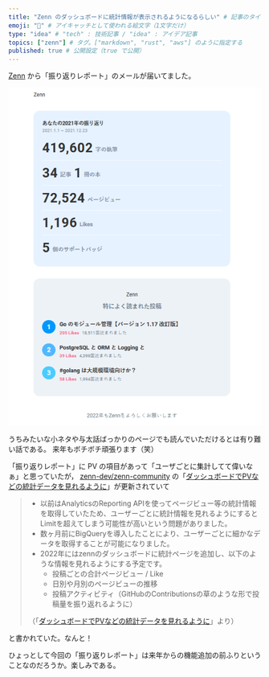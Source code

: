 ```yaml
---
title: "Zenn のダッシュボードに統計情報が表示されるようになるらしい" # 記事のタイトル
emoji: "💮" # アイキャッチとして使われる絵文字（1文字だけ）
type: "idea" # "tech" : 技術記事 / "idea" : アイデア記事
topics: ["zenn"] # タグ。["markdown", "rust", "aws"] のように指定する
published: true # 公開設定（true で公開）
---
```


[Zenn] から「振り返りレポート」のメールが届いてました。

![](/images/zenn-analytics/zenn-report.png)

うちみたいな小ネタや与太話ばっかりのページでも読んでいただけるとは有り難い話である。
来年もボチボチ頑張ります（笑）

「振り返りレポート」に PV の項目があって「ユーザごとに集計してて偉いなぁ」と思っていたが， [zenn-dev/zenn-community](https://github.com/zenn-dev/zenn-community "zenn-dev/zenn-community: zenn.dev roadmap") の「[ダッシュボードでPVなどの統計データを見れるように](https://github.com/zenn-dev/zenn-community/issues/98)」が更新されていて


> - 以前はAnalyticsのReporting APIを使ってページビュー等の統計情報を取得していたため、ユーザーごとに統計情報を見れるようにするとLimitを超えてしまう可能性が高いという問題がありました。
> - 数ヶ月前にBigQueryを導入したことにより、ユーザーごとに細かなデータを取得することが可能になりました。
> - 2022年にはzennのダッシュボードに統計ページを追加し、以下のような情報を見れるようにする予定です。
>   - 投稿ごとの合計ページビュー / Like
>   - 日別や月別のページビューの推移
>   - 投稿アクティビティ（GitHubのContributionsの草のような形で投稿量を振り返れるように）
>
>（「[ダッシュボードでPVなどの統計データを見れるように](https://github.com/zenn-dev/zenn-community/issues/98#issuecomment-1000624531)」より）

と書かれていた。なんと！

ひょっとして今回の「振り返りレポート」は来年からの機能追加の前ふりということなのだろうか。楽しみである。

[Zenn]: https://zenn.dev/ "Zenn｜エンジニアのための情報共有コミュニティ"
